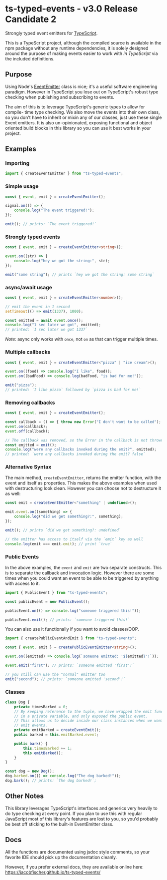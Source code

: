 # ts-typed-events - v3.0 Release Candidate 2

Strongly typed event emitters for [TypeScript](https://www.typescriptlang.org/).

This is a TypeScript project, although the compiled source is available in the
npm package without any runtime dependencies, it is solely designed around the
purpose of making events easier to work with _in TypeScript_ via the included
definitions.

## Purpose

Using Node's [EventEmitter](https://nodejs.org/api/events.html) class is nice;
it's a useful software engineering paradigm. However in TypeScript you lose out
on TypeScript's robust type checking when publishing and subscribing to events.

The aim of this is to leverage TypeScript's generic types to allow for compile-
time type checking. We also move the events into their own class, so you don't
have to inherit or mixin any of our classes, just use these single Event
emitters. It is also un-opinionated, exposing functional and object oriented
build blocks in this library so you can use it best works in your project.

## Examples

### Importing

```ts
import { createEventEmitter } from "ts-typed-events";
```

### Simple usage

```ts
const { event, emit } = createEventEmitter();

signal.on(() => {
    console.log("The event triggered!");
});

emit(); // prints: `The event triggered!`
```

### Strongly typed events

```ts
const { event, emit } = createEventEmitter<string>();

event.on((str) => {
    console.log("hey we got the string:", str);
});

emit("some string"); // prints `hey we got the string: some string`
```

### async/await usage

```ts
const { event, emit } = createEventEmitter<number>();

// emit the event in 1 second
setTimeout(() => emit(1337), 1000);

const emitted = await event.once();
console.log("1 sec later we got", emitted);
// printed: `1 sec later we got 1337`
```

_Note_: async only works with `once`, not `on` as that can trigger multiple
times.

### Multiple callbacks

```ts
const { event, emit } = createEventEmitter<"pizza" | "ice cream">();

event.on((food) => console.log("I like", food));
event.on((badFood) => console.log(badFood, "is bad for me!"));

emit("pizza");
// printed: `I like pizza` followed by `pizza is bad for me!`
```

### Removing callbacks

```ts
const { event, emit } = createEventEmitter();

const callback = () => { throw new Error("I don't want to be called"); };
event.on(callback);
event.off(callback);

// The callback was removed, so the Error in the callback is not thrown
const emitted = emit();
console.log("were any callbacks invoked during the emit?", emitted);
// printed: `were any callbacks invoked during the emit? false`
```

### Alternative Syntax

The main method, `createEventEmitter`, returns the emitter function, with
the event and itself as properties. This makes the above examples when used
with destructuring look clean. However you can choose not to destructure it
as well:

```ts
const emit = createEventEmitter<"something" | undefined>();

emit.event.on((something) => {
    console.log("did we get something?:", something);
});

emit(); // prints `did we get something?: undefined`

// the emitter has access to itself via the `emit` key as well
console.log(emit === emit.emit); // print `true`
```

### Public Events

In the above examples, the `event` and `emit` are two separate constructs.
This is to separate the callback and invocation logic. However there are some
times when you could want an event to be able to be triggered by anything with
access to it.

```ts
import { PublicEvent } from "ts-typed-events";

const publicEvent = new PublicEvent();

publicEvent.on(() => console.log("someone triggered this!"));

publicEvent.emit(); // prints: `someone triggered this!`
```

You can also use it functionally if you want to avoid classes/OOP.

```ts
import { createPublicEventAndEmit } from "ts-typed-events";

const { event, emit } = createPublicEventEmitter<string>();

event.on((emitted) => console.log(`someone emitted: '${emitted}'!`));

event.emit("first"); // prints: `someone emitted 'first'!`

// you still can use the "normal" emitter too
emit("second"); // prints: `someone emitted 'second'!`
```

### Classes

```ts
class Dog {
    private timesBarked = 0;
    // By keeping reference to the tuple, we have wrapped the emit function
    // in a private variable, and only exposed the public event.
    // This allows us to decide inside our class instances when we want to
    // emit events.
    private emitBarked = createEventEmit();
    public barked = this.emitBarked.event;

    public bark() {
        this.timesBarked += 1;
        this.emitBarked();
    }
}

const dog = new Dog();
dog.barked.on(() => console.log("The dog barked!"));
dog.bark(); // prints: `The dog barked!`;
```

## Other Notes

This library leverages TypeScript's interfaces and generics very heavily to do
type checking at every point. If you plan to use this with regular JavaScript
most of this library's features are lost to you, so you'd probably be best off
sticking to the built-in EventEmitter class.

## Docs

All the functions are documented using jsdoc style comments, so your
favorite IDE should pick up the documentation cleanly.

However, if you prefer external docs, they are available online here:
https://jacobfischer.github.io/ts-typed-events/

